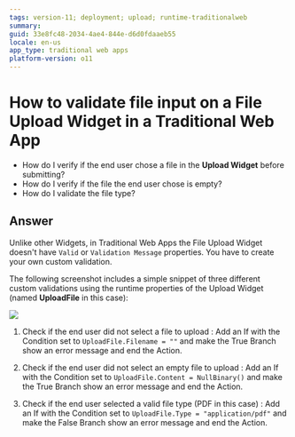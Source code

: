 ```yaml
---
tags: version-11; deployment; upload; runtime-traditionalweb
summary: 
guid: 33e8fc48-2034-4ae4-844e-d6d0fdaaeb55
locale: en-us
app_type: traditional web apps
platform-version: o11
---
```


# How to validate file input on a File Upload Widget in a Traditional Web App

* How do I verify if the end user chose a file in the  **Upload Widget** before submitting?
* How do I verify if the file the end user chose is empty?
* How do I validate the file type?

## Answer

Unlike other Widgets, in Traditional Web Apps the File Upload Widget doesn't have `Valid` or `Validation Message` properties. You have to create your own custom validation.

The following screenshot includes a simple snippet of three different custom validations using the runtime properties of the Upload Widget (named **UploadFile** in this case):

![](images/file-up-00.png)

1. Check if the end user did not select a file to upload
:  Add an If with the Condition set to `UploadFile.Filename = ""` and make the True Branch show an error message and end the Action.

2. Check if the end user did not select an empty file to upload
:  Add an If with the Condition set to `UploadFile.Content = NullBinary()` and make the True Branch show an error message and end the Action.

3. Check if the end user selected a valid file type (PDF in this case)
:  Add an If with the Condition set to `UploadFile.Type = "application/pdf"` and make the False Branch show an error message and end the Action.
